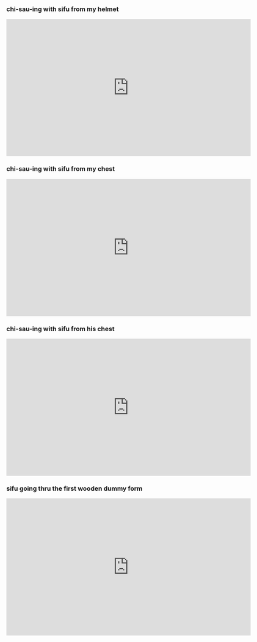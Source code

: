<h3>chi-sau-ing with sifu from my helmet</h3>
<iframe width="640" height="360" src="https://www.youtube.com/embed/jO9N00johrw" frameborder="0" allowfullscreen=""></iframe>

<h3>chi-sau-ing with sifu from my chest</h3>
<iframe width="640" height="360" src="https://www.youtube.com/embed/ZYu-nuwmG3M" frameborder="0" allowfullscreen=""></iframe>

<h3>chi-sau-ing with sifu from his chest</h3>
<iframe width="640" height="360" src="https://www.youtube.com/embed/qe7le9oVrRI" frameborder="0" allowfullscreen=""></iframe>

<h3>sifu going thru the first wooden dummy form</h3>
<iframe width="640" height="360" src="https://www.youtube.com/embed/AegzO_xVyrg" frameborder="0" allowfullscreen=""></iframe>
